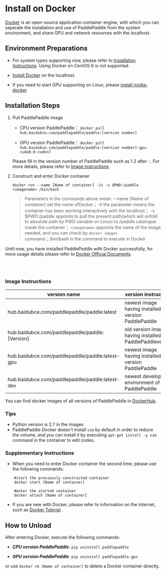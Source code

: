 # Install on Docker

[Docker](https://docs.docker.com/install/) is an open-source application container engine, with which you can seperate the installation and use of PaddlePaddle from the system environment, and share GPU and network resources with the localhost.

## Environment Preparations

- For system types supporting now, please refer to [Installation Instructions](./index_en.html). Using Docker on CentOS 6 is not supported.

- [Install Docker](https://hub.docker.com/search/?type=edition&offering=community) on the localhost.

- If you need to start GPU supporting on Linux, please [install nvidia-docker](https://github.com/NVIDIA/nvidia-docker).

## Installation Steps

1. Pull PaddlePaddle image

	* CPU version PaddlePaddle： `docker pull hub.baidubce.com/paddlepaddle/paddle:[version number]`

	* GPU version PaddlePaddle： `docker pull hub.baidubce.com/paddlepaddle/paddle:[version number]-gpu-cuda9.0-cudnn7`

    Please fill in the version number of PaddlePaddle such as 1.2 after `:`. For more details, please refer to [Image Instructions](#dockers).

2. Construct and enter Docker container

	`docker run --name [Name of container] -it -v $PWD:/paddle <imagename> /bin/bash`

	> Parameters in the commands above mean: --name [Name of container]  set the name ofDocker；-it  the parameter means the container has been working interactively with the localhost； -v $PWD:/paddle  appoints to pull the present path(which will unfold to absolute path by PWD variable on Linux) to /paddle catalogue inside the container； `<imagename>` appoints the name of the image needed, and you can check by `docker images` command；/bin/bash  is the command to execute in Docker

Until now, you have installed PaddlePaddle with Docker successfully, for more usage details please refer to [Docker Official Documents](https://docs.docker.com)

<a name="dockers"></a>
</br></br>
### **Image Instructions**
<p align="center">
<table>
	<thead>
	<tr>
		<th> version name </th>
		<th> version instructions </th>
	</tr>
	</thead>
	<tbody>
	<tr>
		<td> hub.baidubce.com/paddlepaddle/paddle:latest </td>
		<td> newest image having installed CPU version PaddlePaddle </td>
	</tr>
		<tr>
		<td> hub.baidubce.com/paddlepaddle/paddle:[Version] </td>
		<td> old version image having installed PaddlePaddleversion </td>
	</tr>
	<tr>
		<td> hub.baidubce.com/paddlepaddle/paddle:latest-gpu </td>
		<td> newest image having installed GPU version PaddlePaddle </td>
	</tr>
		<tr>
		<td> hub.baidubce.com/paddlepaddle/paddle:latest-dev </td>
		<td> newest development environment of PaddlePaddle </td>
	</tr>
   </tbody>
</table>
</p>

You can find docker images of all versions of PaddlePaddle in [DockerHub](https://hub.docker.com/r/paddlepaddle/paddle/tags/).

### Tips

* Python version is 2.7 in the images
* PaddlePaddle Docker doesn't install `vim` by default in order to reduce the volume, and you can install it by executing `apt-get install -y vim` command in the container to edit codes.

### Supplementary Instructions

* When you need to enter Docker container the second time, please use the following commands:
```
	#start the previously constructed container
	docker start [Name of container]

	#enter the started container
	docker attach [Name of container]
```
* If you are new with Docker, please refer to information on the Internet, such as [Docker Tutorial](http://www.runoob.com/docker/docker-hello-world.html) .

## How to Unload

After entering Docker, execute the following commands:

* ***CPU version PaddlePaddle***: `pip uninstall paddlepaddle`

* ***GPU version PaddlePaddle***: `pip uninstall paddlepaddle-gpu`

or use `docker rm [Name of container]` to delete a Docker container directly.

